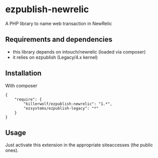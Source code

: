 ezpublish-newrelic
===============

A PHP library to name web transaction in NewRelic  


## Requirements and dependencies ##
- this library depends on intouch/newrelic (loaded via composer)
- it relies on ezpublish (Legacy/4.x kernel)

## Installation ##

With composer
    
    {
        "require": {
            "killerwolf/ezpublish-newrelic": "1.*",
            "ezsystems/ezpublish-legacy": "*"
        }
    }


## Usage ##
Just activate this extension in the appropriate siteaccesses (the public ones).
